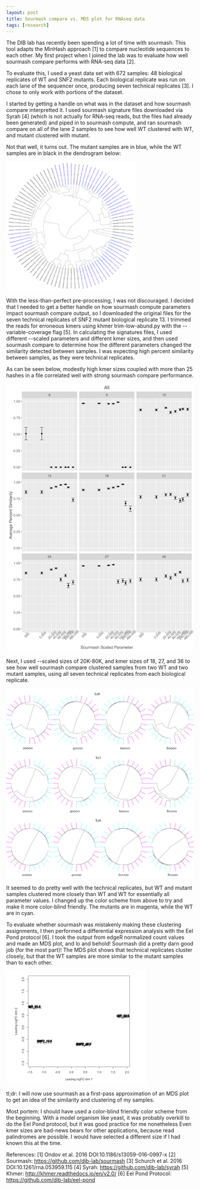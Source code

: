```yaml
---
layout: post
title: Sourmash compare vs. MDS plot for RNAseq data
tags: [research]
---
```


The DIB lab has recently been spending a lot of time with sourmash. This tool adapts the MinHash approach [1] to compare nucleotide sequences to each other. My first project when I joined the lab was to evaluate how well sourmash compare performs with RNA-seq data [2].

To evaluate this, I used a yeast data set with 672 samples: 48 biological replicates of WT and SNF2 mutants. Each biological replicate was run on each lane of the sequencer once, producing seven technical replicates [3]. I chose to only work with portions of the dataset.

I started by getting a handle on what was in the dataset and how sourmash compare interpretted it. I used sourmash signature files downloaded via Syrah [4] (which is not actually for RNA-seq reads, but the files had already been generated) and piped in to sourmash compute, and ran sourmash compare on all of the lane 2 samples to see how well WT clustered with WT, and mutant clustered with mutant.

Not that well, it turns out. The mutant samples are in blue, while the WT samples are in black in the dendrogram below:

![**Mutant vs. Wildtype**](../img/colored_hclust_L2_syrah.png)

With the less-than-perfect pre-processing, I was not discouraged. I decided that I needed to get a better handle on how sourmash compute parameters impact sourmash compare output, so I downloaded the original files for the seven technical replicates of SNF2 mutant biological replicate 13. I trimmed the reads for erroneous kmers using khmer trim-low-abund.py with the --variable-coverage flag [5]. In calculating the signatures files, I used different --scaled parameters and different kmer sizes, and then used sourmash compare to determine how the different parameters changed the similarity detected between samples. I was expecting high percent similarity between samples, as they were technical replicates.

As can be seen below, modestly high kmer sizes coupled with more than 25 hashes in a file correlated well with strong sourmash compare performance.

![**Accuracy & kmer sizes**](../img/sourmash_snf2_br13_comparisons.png)

Next, I used --scaled sizes of 20K-80K, and kmer sizes of 18, 27, and 36 to see how well sourmash compare clustered samples from two WT and two mutant samples, using all seven technical replicates from each biological replicate.

![k = 18](../img/k18hclust.png)
![k = 27](../img/k27hclust.png)
![k = 36](../img/k36hclust.png)

It seemed to do pretty well with the technical replicates, but WT and mutant samples clustered more closely than WT and WT for essentially all parameter values. I changed up the color scheme from above to try and make it more color-blind friendly. The mutants are in magenta, while the WT are in cyan.

To evaluate whether sourmash was mistakenly making these clustering assignments, I then performed a differential expression analysis with the Eel Pond protocol [6]. I took the output from edgeR normalized count values and made an MDS plot, and lo and behold! Sourmash did a pretty darn good job (for the most part)! The MDS plot shows that technical replicates cluster closely, but that the WT samples are more similar to the mutant samples than to each other.

![**MDS plot**](../img/mds_plot.png)

tl;dr: I will now use sourmash as a first-pass approximation of an MDS plot to get an idea of the similarity and clustering of my samples.

Most portem:
I should have used a color-blind friendly color scheme from the beginning.
With a model organism like yeast, it was probably overkill to do the Eel Pond protocol, but it was good practice for me nonetheless
Even kmer sizes are bad-news bears for other applications, because read palindromes are possible. I would have selected a different size if I had known this at the time.

References:
[1] Ondov et al. 2016 DOI:10.1186/s13059-016-0997-x
[2] Sourmash: https://github.com/dib-lab/sourmash
[3] Schurch et al. 2016 DOI:10.1261/rna.053959.115
[4] Syrah: https://github.com/dib-lab/syrah
[5] Khmer: http://khmer.readthedocs.io/en/v2.0/
[6] Eel Pond Protocol: https://github.com/dib-lab/eel-pond
